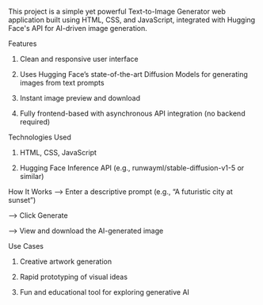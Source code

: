This project is a simple yet powerful Text-to-Image Generator web application built using HTML, CSS, and JavaScript, integrated with Hugging Face's API for AI-driven image generation.

 Features
1. Clean and responsive user interface

2. Uses Hugging Face’s state-of-the-art Diffusion Models for generating images from text prompts

3. Instant image preview and download

4. Fully frontend-based with asynchronous API integration (no backend required)

Technologies Used
1. HTML, CSS, JavaScript

2. Hugging Face Inference API (e.g., runwayml/stable-diffusion-v1-5 or similar)

How It Works
--> Enter a descriptive prompt (e.g., “A futuristic city at sunset”)

--> Click Generate

--> View and download the AI-generated image

Use Cases
1. Creative artwork generation

2. Rapid prototyping of visual ideas

3. Fun and educational tool for exploring generative AI

